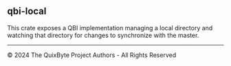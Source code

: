 ## qbi-local

This crate exposes a QBI implementation managing a
local directory and watching that directory for changes
to synchronize with the master.

----

&copy; 2024 The QuixByte Project Authors - All Rights Reserved
